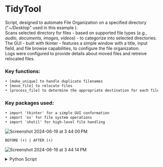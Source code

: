 # TidyTool
Script, designed to automate File Organization on a specified directory ("_~/Desktop_" used in this example ).  
Scans selected directory for files -  based on supported file types (_e.g., audio, documents, images, videos_) - to categorize into selected directories.  
The GUI - built with tkinter - features a simple window with a title, input field, and file browse capabilities, to configure the file organization.  
Logs were configured to provide details about moved files and retreive relocated files.
### Key functions:
```diff
• [make_unique] to handle duplicate filenames
• [move_file] to relocate files
• [process_file] to determine the appropriate destination for each file
```
### Key packages used:
```diff
• import 'tkinter' for a simple GUI conformation
• import 'os' for file system operations
• import 'shutil' for high-level file handling
```

![Screenshot 2024-06-19 at 3 44 00 PM](https://github.com/hoonc95/Data_Analytics_Portfolio/assets/168390796/03b585c3-21bc-45e1-89f4-bf03d267aea7)
```diff
BEFORE (⬆) | AFTER (⬇)
```
![Screenshot 2024-06-19 at 3 44 14 PM](https://github.com/hoonc95/Data_Analytics_Portfolio/assets/168390796/bc7eb833-ccd3-40d8-b1b7-3ba2bfd10666)
<details>
<summary>Python Script</summary>

![desktop_organizer py](https://github.com/hoonc95/Data_Analytics_Portfolio/assets/168390796/d9cae3e1-69b5-436f-a29b-1a318438607e)

</details>
